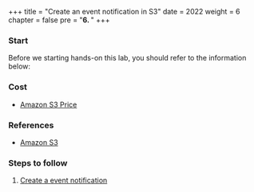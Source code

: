 +++
title = "Create an event notification in S3"
date = 2022
weight = 6
chapter = false
pre = "<b>6. </b>"
+++
### Start
Before we starting hands-on this lab, you should refer to the information below:

### Cost
- [Amazon S3 Price](https://aws.amazon.com/vi/s3/pricing/)

### References
- [Amazon S3](https://docs.aws.amazon.com/s3/)

### Steps to follow
1. [Create a event notification](6.1-createeventnoti)